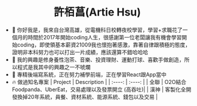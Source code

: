 <h1 align="center">許栢菖(Artie Hsu)</h1>

- 👋 你好我是，我來自台灣高雄，從電機科日校轉夜校學習，學習+求職花了一個月的時間於2017年開始coding人生，很感謝第一位老闆讓我有機會學習開始coding，即使領基本薪資21009我也懷抱著感激，靠著自律跟積極的態度，證明非本科努力也可以打出一片成績，應該還算不錯哈哈哈
- 👀 我的興趣是修身養性泡茶、音樂、投資理財、運動打球、喜歡手做創造，所以程式是我其中的興趣之一不唬爛
- 🌱 專精後端寫系統，正在努力補學前端，正在學習React跟App當中
- 🔥 做過知名專案 
  | Project | Description |
  | :----: | :----: |
  | 全聯 | O2O結合Foodpanda、UberEat，交易處理以及發票開立 (高吞吐)|
  | 漢神 | 客製化全開發換掉20年系統，員餐、資材系統、能源系統、錢包以及交易 |
